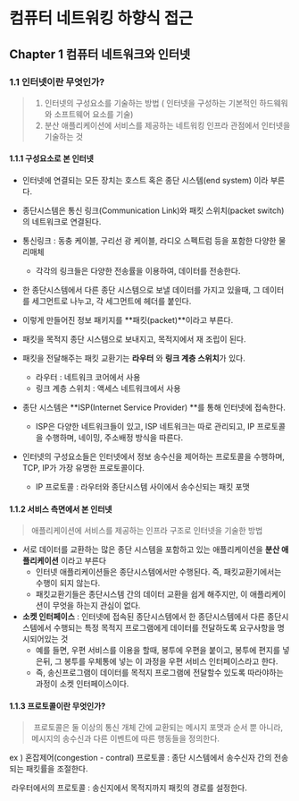 # 컴퓨터 네트워킹 하향식 접근 



## Chapter 1 컴퓨터 네트워크와 인터넷

### 1.1 인터넷이란 무엇인가?

>1. 인터넷의 구성요소를 기술하는 방법 ( 인터넷을 구성하는 기본적인 하드웨워와 소프트웨어 요소를 기술)
>2.  분산 애플리케이션에 서비스를 제공하는 네트워킹 인프라 관점에서 인터넷을 기술하는 것



#### 1.1.1 구성요소로 본 인터넷

- 인터넷에 연결되는 모든 장치는 호스트 혹은 종단 시스템(end system) 이라 부른다.
- 종단시스템은 통신 링크(Communication Link)와 패킷 스위치(packet switch)의 네트워크로 연결된다.
- 통신링크 : 동충 케이블, 구리선 광 케이블, 라디오 스펙트럼 등을 포함한 다양한 물리매체
  - 각각의 링크들은 다양한 전송률을 이용하여, 데이터를 전송한다.
- 한 종단시스템에서 다른 종단 시스템으로 보낼 데이터를 가지고 있을때, 그 데이터를 세그먼트로 나누고, 각 세그먼트에 헤더를 붙인다.
- 이렇게 만들어진 정보 패키지를 **패킷(packet)**이라고 부른다.

- 패킷을 목적지 종단 시스템으로 보내지고, 목적지에서 재 조립이 된다.
- 패킷을 전달해주는 패킷 교환기는 **라우터** 와 **링크 계층 스위치**가 있다.
  - 라우터 : 네트워크 코어에서 사용
  - 링크 계층 스위치 : 액세스 네트워크에서 사용
- 종단 시스템은 **ISP(Internet Service Provider) **를 통해 인터넷에 접속한다.
  - ISP은 다양한 네트워크들이 있고,  ISP 네트워크는 따로 관리되고, IP 프로토콜을 수행하며, 네이밍, 주소배정 방식을 따른다.
- 인터넷의 구성요소들은 인터넷에서 정보 송수신을 제어하는 프로토콜을 수행하며, TCP, IP가 가장 유명한 프로토콜이다.
  - IP 프로토콜 : 라우터와 종단시스템 사이에서 송수신되는 패킷 포맷



#### 1.1.2 서비스 측면에서 본 인터넷

> 애플리케이션에 서비스를 제공하는 인프라 구조로 인터넷을 기술한 방법

- 서로 데이터를 교환하는 많은 종단 시스템을 포함하고 있는 애플리케이션을 **분산 애플리케이션** 이라고 부른다
  - 인터넷 애플리케이션들은 종단시스템에서만 수행된다. 즉, 패킷교환기에서는 수행이 되지 않는다.
  - 패킷교환기들은 종단시스템 간의 데이터 교환을 쉽게 해주지만, 이 애플리케이션이 무엇을 하는지 관심이 없다.
- **소켓 인터페이스** : 인터넷에 접속된 종단시스템에서 한 종단시스템에서 다른 종단시스템에서 수행되는 특정 목적지 프로그램에게 데이터를 전달하도록 요구사항을 명시되어있는 것
  - 예를 들면, 우편 서비스를 이용을 할때, 봉투에 우편을 붙이고, 봉투에 편지를 넣은뒤, 그 봉투를 우체통에 넣는 이 과정을 우편 서비스 인터페이스라고 한다.
  - 즉, 송신프로그램이 데이터를 목적지 프로그램에 전달할수 있도록 따라야하는 과정이 소켓 인터페이스이다.





#### 1.1.3 프로토콜이란 무엇인가?

> ​	프로토콜은 둘 이상의 통신 개체 간에 교환되는 메시지 포맷과 순서 뿐 아니라, 메시지의 송수신과 다른 이벤트에 따른 행동들을 정의한다.

ex )  혼잡제어(congestion - contral) 프로토콜 : 종단 시스템에서 송수신자 간의 전송되는 패킷률을 조절한다.

​        라우터에서의 프로토콜 : 송신지에서 목적지까지 패킷의 경로를 설정한다.

